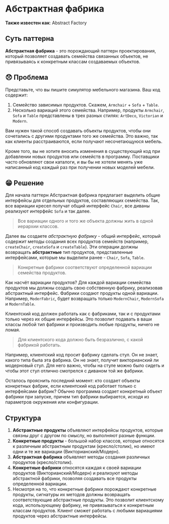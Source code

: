 # Абстрактная фабрика

**Также известен как**: Abstract Factory

## Суть паттерна
**Абстрактная фабрика** - это порождающий паттерн проектирования,
который позволяет создавать семейства связанных объектов, не привязываясь к конкретным классам создаваемых объектов.

## 😞 Проблема
Представьте, что вы пишите симулятор мебельного магазина. Ваш код содержит:
1. Семейство зависимых продуктов. Скажем, `Armchair` + `Sofa` + `Table`.
2. Несколько вариаций этого семейства.
Например, продукты `Armchair`, `Sofa` и `Table` представлены в трех разных стилях:
`ArtDeco`, `Victorian` и `Modern`.

Вам нужен такой способ создавать объекты продуктов, чтобы они сочетались с другими продуктами того же семейства.
Это важно, так как клиенты расстраиваются, если получают несочетающуюся мебель.

Кроме того, вы не хотите вносить изменения в существующий код при добавлении новых продуктов или семейств в программу.
Поставщики часто обновляют свои каталоги,
и вы бы не хотели менять уже написанный код каждый раз при получении новых моделей мебели.

## 😁 Решение

Для начала паттерн Абстрактная фабрика предлагает выделить общие интерфейсы для отдельных продуктов,
составляющих семейства. Так, все вариации кресел получат общий интерфейс `Chair`,
все диваны реализуют интерфейс `Sofa` и так далее.

> Все вариации одного и того же объекта должны жить в одной иерархии классов.

Далее вы создаете _абстрактную фабрику_ - общий интерфейс, который содержит методы создания всех продуктов семейств
(например, `createChair`, `createSofa` и `createTable`). Эти операции должны возвращать **абстрактные** тип продуктов,
представленные интерфейсами, которые мы выделили ранее - `Chair`, `Sofa`, `Table`.

> Конкретные фабрики соответствуют определенной вариации семейства продуктов.

Как насчёт вариации продуктов? Для каждой вариации семейства продуктов мы должны создать свою собственную фабрику,
реализовав абстрактный интерфейс. Фабрики создают продукты одной вариации. Например, `ModerFabric`,
будет возвращать только `ModernChair`, `ModernSofa` и `ModernTable`.

Клиентский код должен работать как с фабриками, так и с продуктами только через их общие интерфейсы.
Это позволит подавать в ваши классы любой тип фабрики и производить любые продукты, ничего не ломая.

> Для клиентского кода должно быть безразлично, с какой фабрикой работать.

Например, клиентский код просит фабрику сделать стул. Он не знает, какого типа была эта фабрика. Он не знает, получит
викторианский ли модерновый стул. Для него важно,
чтобы на стуле можно было сидеть и чтобы этот стул отлично смотрелся с диваном той же фабрики.

Осталось прояснить последний момент: кто создает объекты конкретных фабрик,
если клиентский код работает только с интерфейсами фабрик?
Обычно программа создает конкретный объект фабрики при запуске, причем тип фабрики выбирается,
исходя из параметров окружения или конфигурации.

## Структура
1. **Абстрактные продукты** объявляют интерфейсы продуктов, которые связны друг с другом по смыслу,
но выполняют разные функции.
2. **Конкретные продукты** - большой набор классов, которые относятся к различным абстрактным продуктам (кресло/столик),
но имеют одни и те же вариации (Викторианский/Модерн).
3. **Абстрактная фабрика** объявляет методы создания различных продуктов (кресло/столик).
4. **Конкретные фабрики** относятся каждая к своей вариации продуктов (Викторианский/Модерн)
и реализуют методы абстрактной фабрики, позволяя создавать все продукты определенной вариации.
5. Несмотря на то, что конкретные фабрики порождают конкретные продукты,
сигнатуры их методов должны возвращать соответствующие абстрактные продукты. Это позволит клиентскому кода,
использующему фабрику, не привязываться к конкретным классам продуктов.
Клиент сможет работать с любыми вариациями продуктов через абстрактные интерфейсы.
